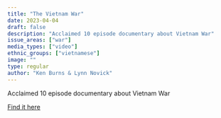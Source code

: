 ```yaml
---
title: "The Vietnam War"
date: 2023-04-04
draft: false
description: "Acclaimed 10 episode documentary about Vietnam War"
issue_areas: ["war"]
media_types: ["video"]
ethnic_groups: ["vietnamese"]
image: ""
type: regular
author: "Ken Burns & Lynn Novick"
---
```


Acclaimed 10 episode documentary about Vietnam War

[Find it here](https://www.pbs.org/kenburns/the-vietnam-war/)
